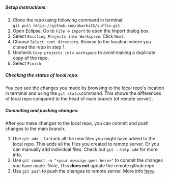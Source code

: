 
<h5>Setup Instructions:</h5>

1. Clone the repo using following command in terminal:<br>
`git pull https://github.com/akarki15/suffix.git`
2. Open Eclipse. Go to `File` -> `Import` to open the Import dialog box. 
3. Select `Existing Projects into Workspace`. Click `Next`.
4. Choose `Select root directory`. Browse to the location where you cloned the repo in step 1. 
5. Uncheck `Copy projects into workspace` to avoid making a duplicate copy of the repo. 
6. Select `Finish`

<h5>Checking the status of local repo:</h5>

You can see the changes you made by browsing to the local repo's location in terminal and using the `git status`command. This shows the differences of local repo compared to the head of main branch (of remote server).

<h5>Commiting and pushing changes:</h5>
After you make changes to the local repo, you can commit and push changes to the main branch.  

1. Use `git add .` to track all the new files you might have added to the local repo. This adds all the files you created to remote server. Or you can manually add individual files. Check out `git --help add` for more info. 
2. Use `git commit -m "<your message goes here>"` to commit the changes you have made. Note, This <b>does not</b> update the remote github repo. 
3. Use `git push` to push the changes to remote server. More info [here](https://help.github.com/articles/pushing-to-a-remote/).
